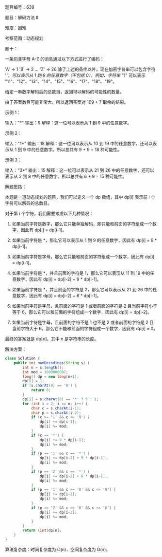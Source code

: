 题目编号：639

题目：解码方法 II

难度：困难

考察范围：动态规划

题干：

一条包含字母 A-Z 的消息通过以下方式进行了编码：

'A' -> 1
'B' -> 2
...
'Z' -> 26
除了上述的条件以外，现在加密字符串可以包含字符 '*'，可以表示从 1 到 9 的任意数字（不包括 0）。例如，字符串 "1*" 可以表示 "11"、"12"、"13"、"14"、"15"、"16"、"17"、"18"、"19"。

给定一串数字解码后的总数目，返回可以解码的可能性的数量。

由于答案数目可能非常大，所以返回答案对 109 + 7 取余的结果。

示例 1：

输入："*"
输出：9
解释：这一位可以表示从 1 到 9 中的任意数字。

示例 2：

输入："1*"
输出：18
解释：这一位可以表示从 10 到 19 中的任意数字，还可以表示从 1 到 9 中的任意数字。所以总共有 9 + 9 = 18 种可能性。

示例 3：

输入："2*"
输出：15
解释：这一位可以表示从 21 到 26 中的任意数字，还可以表示从 2 到 9 中的任意数字。所以总共有 6 + 9 = 15 种可能性。

解题思路：

本题是一道动态规划的题目，我们可以定义一个 dp 数组，其中 dp[i] 表示前 i 个字符可以解码的总数目。

对于第 i 个字符，我们需要考虑以下几种情况：

1. 如果当前字符是数字，那么它只能单独解码，即只能和前面的字符组成一个数字，因此有 dp[i] = dp[i-1]。

2. 如果当前字符是 *，那么它可以表示从 1 到 9 的任意数字，因此有 dp[i] = 9 * dp[i-1]。

3. 如果当前字符是字母，那么它只能和前面的字符组成一个数字，因此有 dp[i] = dp[i-1]。

4. 如果当前字符是 *，并且前面的字符是 1，那么它可以表示从 11 到 19 中的任意数字，因此有 dp[i] = dp[i-2] + 9 * dp[i-1]。

5. 如果当前字符是 *，并且前面的字符是 2，那么它可以表示从 21 到 26 中的任意数字，因此有 dp[i] = dp[i-2] + 6 * dp[i-1]。

6. 如果当前字符是字母，且前面的字符是 1 或者前面的字符是 2 且当前字符小于等于 6，那么它可以和前面的字符组成一个数字，因此有 dp[i] = dp[i-2]。

7. 如果当前字符是字母，且前面的字符不是 1 也不是 2 或者前面的字符是 2 且当前字符大于 6，那么它不能和前面的字符组成一个数字，因此有 dp[i] = 0。

最终的答案就是 dp[n]，其中 n 是字符串的长度。

解决方案：

```java
class Solution {
    public int numDecodings(String s) {
        int n = s.length();
        int mod = 1000000007;
        long[] dp = new long[n+1];
        dp[0] = 1;
        if (s.charAt(0) == '0') {
            return 0;
        }
        dp[1] = s.charAt(0) == '*' ? 9 : 1;
        for (int i = 2; i <= n; i++) {
            char c = s.charAt(i-1);
            char p = s.charAt(i-2);
            if (c >= '1' && c <= '9') {
                dp[i] += dp[i-1];
                dp[i] %= mod;
            }
            if (c == '*') {
                dp[i] += 9 * dp[i-1];
                dp[i] %= mod;
            }
            if (p == '1' && c == '*') {
                dp[i] += dp[i-2] + 9 * dp[i-1];
                dp[i] %= mod;
            }
            if (p == '2' && c == '*') {
                dp[i] += dp[i-2] + 6 * dp[i-1];
                dp[i] %= mod;
            }
            if (p == '1' && c >= '0' && c <= '9') {
                dp[i] += dp[i-2];
                dp[i] %= mod;
            }
            if (p == '2' && c >= '0' && c <= '6') {
                dp[i] += dp[i-2];
                dp[i] %= mod;
            }
        }
        return (int)dp[n];
    }
}
```

算法复杂度：时间复杂度为 O(n)，空间复杂度为 O(n)。